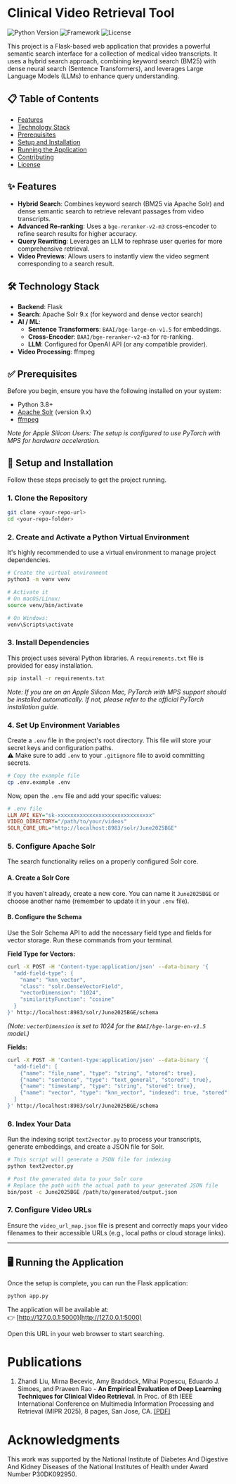 # Clinical Video Retrieval Tool

![Python Version](https://img.shields.io/badge/python-3.8+-blue.svg) ![Framework](https://img.shields.io/badge/framework-Flask-green.svg) ![License](https://img.shields.io/badge/license-MIT-lightgrey.svg)

This project is a Flask-based web application that provides a powerful semantic search interface for a collection of medical video transcripts. It uses a hybrid search approach, combining keyword search (BM25) with dense neural search (Sentence Transformers), and leverages Large Language Models (LLMs) to enhance query understanding.

## 📋 Table of Contents

- [Features](#-features)
- [Technology Stack](#-technology-stack)
- [Prerequisites](#-prerequisites)
- [Setup and Installation](#-setup-and-installation)
- [Running the Application](#-running-the-application)
- [Contributing](#-contributing)
- [License](#-license)

## ✨ Features

- **Hybrid Search**: Combines keyword search (BM25 via Apache Solr) and dense semantic search to retrieve relevant passages from video transcripts.
- **Advanced Re-ranking**: Uses a `bge-reranker-v2-m3` cross-encoder to refine search results for higher accuracy.
- **Query Rewriting**: Leverages an LLM to rephrase user queries for more comprehensive retrieval.
- **Video Previews**: Allows users to instantly view the video segment corresponding to a search result.

## 🛠️ Technology Stack

- **Backend**: Flask  
- **Search**: Apache Solr 9.x (for keyword and dense vector search)  
- **AI / ML**:  
  - **Sentence Transformers**: `BAAI/bge-large-en-v1.5` for embeddings.  
  - **Cross-Encoder**: `BAAI/bge-reranker-v2-m3` for re-ranking.  
  - **LLM**: Configured for OpenAI API (or any compatible provider).  
- **Video Processing**: ffmpeg  

## ✅ Prerequisites

Before you begin, ensure you have the following installed on your system:

- Python 3.8+  
- [Apache Solr](https://solr.apache.org/downloads.html) (version 9.x)  
- [ffmpeg](https://ffmpeg.org/download.html)  

*Note for Apple Silicon Users: The setup is configured to use PyTorch with MPS for hardware acceleration.*

## 🚀 Setup and Installation

Follow these steps precisely to get the project running.

### 1. Clone the Repository

```sh
git clone <your-repo-url>
cd <your-repo-folder>
```

### 2. Create and Activate a Python Virtual Environment

It's highly recommended to use a virtual environment to manage project dependencies.

```sh
# Create the virtual environment
python3 -m venv venv

# Activate it
# On macOS/Linux:
source venv/bin/activate

# On Windows:
venv\Scripts\activate
```

### 3. Install Dependencies

This project uses several Python libraries. A `requirements.txt` file is provided for easy installation.

```sh
pip install -r requirements.txt
```

*Note: If you are on an Apple Silicon Mac, PyTorch with MPS support should be installed automatically. If not, please refer to the official PyTorch installation guide.*

### 4. Set Up Environment Variables

Create a `.env` file in the project's root directory. This file will store your secret keys and configuration paths.  
⚠️ Make sure to add `.env` to your `.gitignore` file to avoid committing secrets.

```sh
# Copy the example file
cp .env.example .env
```

Now, open the `.env` file and add your specific values:

```ini
# .env file
LLM_API_KEY="sk-xxxxxxxxxxxxxxxxxxxxxxxxxxxxxx"
VIDEO_DIRECTORY="/path/to/your/videos"
SOLR_CORE_URL="http://localhost:8983/solr/June2025BGE"
```

### 5. Configure Apache Solr

The search functionality relies on a properly configured Solr core.

#### A. Create a Solr Core

If you haven't already, create a new core. You can name it `June2025BGE` or choose another name (remember to update it in your `.env` file).

#### B. Configure the Schema

Use the Solr Schema API to add the necessary field type and fields for vector storage. Run these commands from your terminal.

**Field Type for Vectors:**

```sh
curl -X POST -H 'Content-type:application/json' --data-binary '{
  "add-field-type": {
    "name": "knn_vector",
    "class": "solr.DenseVectorField",
    "vectorDimension": "1024",
    "similarityFunction": "cosine"
  }
}' http://localhost:8983/solr/June2025BGE/schema
```

*(Note: `vectorDimension` is set to 1024 for the `BAAI/bge-large-en-v1.5` model.)*

**Fields:**

```sh
curl -X POST -H 'Content-type:application/json' --data-binary '{
  "add-field": [
    {"name": "file_name", "type": "string", "stored": true},
    {"name": "sentence", "type": "text_general", "stored": true},
    {"name": "timestamp", "type": "string", "stored": true},
    {"name": "vector", "type": "knn_vector", "indexed": true, "stored": true}
  ]
}' http://localhost:8983/solr/June2025BGE/schema
```

### 6. Index Your Data

Run the indexing script `text2vector.py` to process your transcripts, generate embeddings, and create a JSON file for Solr.

```sh
# This script will generate a JSON file for indexing
python text2vector.py

# Post the generated data to your Solr core
# Replace the path with the actual path to your generated JSON file
bin/post -c June2025BGE /path/to/generated/output.json
```

### 7. Configure Video URLs

Ensure the `video_url_map.json` file is present and correctly maps your video filenames to their accessible URLs (e.g., local paths or cloud storage links).

---

## 🖥️ Running the Application

Once the setup is complete, you can run the Flask application:

```sh
python app.py
```

The application will be available at:  
👉 [http://127.0.0.1:5000](http://127.0.0.1:5000)

Open this URL in your web browser to start searching.



# Publications
1. Zhandi Liu, Mirna Becevic, Amy Braddock, Mihai Popescu, Eduardo J. Simoes, and Praveen Rao - **An Empirical Evaluation of Deep Learning Techniques for Clinical Video Retrieval**. In Proc. of 8th IEEE International Conference on Multimedia Information Processing and Retrieval (MIPR 2025), 8 pages, San Jose, CA. [[PDF]](https://drive.google.com/file/d/1twxy8q__LeYMgOGfMS7bdjnMLEeHuds2/view)


# Acknowledgments
This work was supported by the National Institute of Diabetes And Digestive And Kidney Diseases of the National Institutes of Health under Award Number P30DK092950.
